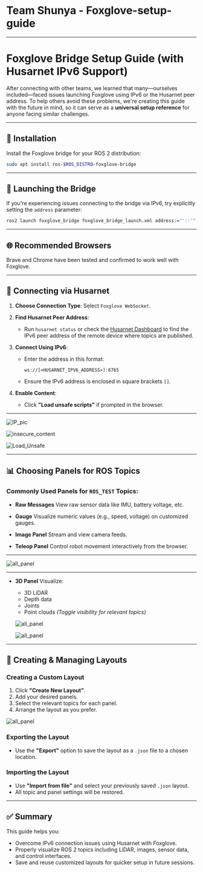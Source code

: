 # Team Shunya - Foxglove-setup-guide
---

# Foxglove Bridge Setup Guide (with Husarnet IPv6 Support)

After connecting with other teams, we learned that many—ourselves included—faced issues launching Foxglove using IPv6 or the Husarnet peer address. To help others avoid these problems, we're creating this guide with the future in mind, so it can serve as a **universal setup reference** for anyone facing similar challenges.

---

## 🚀 Installation

Install the Foxglove bridge for your ROS 2 distribution:

```bash
sudo apt install ros-$ROS_DISTRO-foxglove-bridge
````

---

## 🔧 Launching the Bridge

If you're experiencing issues connecting to the bridge via IPv6, try explicitly setting the `address` parameter:

```bash
ros2 launch foxglove_bridge foxglove_bridge_launch.xml address:="'::'"
```

---

## 🌐 Recommended Browsers

Brave and Chrome have been tested and confirmed to work well with Foxglove.

---

## 🔌 Connecting via Husarnet

1. **Choose Connection Type**: Select `Foxglove WebSocket`.

2. **Find Husarnet Peer Address**:

   * Run `husarnet status` or check the [Husarnet Dashboard](https://app.husarnet.com/) to find the IPv6 peer address of the remote device where topics are published.

3. **Connect Using IPv6**:

   * Enter the address in this format:

     ```
     ws://[<HUSARNET_IPV6_ADDRESS>]:8765
     ```
   * Ensure the IPv6 address is enclosed in square brackets `[]`.

4. **Enable Content**:

   * Click **"Load unsafe scripts"** if prompted in the browser.
---

![IP_pic](images/Husarnet_ip_pic.png)


![insecure_content](images/Insecure_content.png)


![Load_Unsafe](images/Load_unsafe_scripts.png)

---

## 📊 Choosing Panels for ROS Topics

### Commonly Used Panels for `ROS_TEST` Topics:

* **Raw Messages**
  View raw sensor data like IMU, battery voltage, etc.

* **Gauge**
  Visualize numeric values (e.g., speed, voltage) on customized gauges.

* **Image Panel**
  Stream and view camera feeds.

* **Teleop Panel**
  Control robot movement interactively from the browser.

---
![all_panel](images/All_sensors.png)

---


* **3D Panel**
  Visualize:

  * 3D LiDAR
  * Depth data
  * Joints
  * Point clouds
    *(Toggle visibility for relevant topics)*

  ![all_panel](images/Toggle_visibility.png)


  ![all_panel](images/Lidar_visualize.png)



---

## 🧩 Creating & Managing Layouts

### Creating a Custom Layout

1. Click **"Create New Layout"**.
2. Add your desired panels.
3. Select the relevant topics for each panel.
4. Arrange the layout as you prefer.

![all_panel](images/Layout.png)


### Exporting the Layout

* Use the **"Export"** option to save the layout as a `.json` file to a chosen location.


### Importing the Layout

* Use **"Import from file"** and select your previously saved `.json` layout.
* All topic and panel settings will be restored.

---

## ✅ Summary

This guide helps you:

* Overcome IPv6 connection issues using Husarnet with Foxglove.
* Properly visualize ROS 2 topics including LiDAR, images, sensor data, and control interfaces.
* Save and reuse customized layouts for quicker setup in future sessions.
